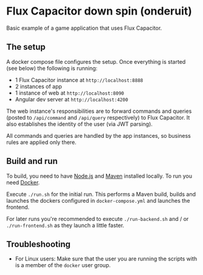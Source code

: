 # Flux Capacitor down spin (onderuit)
Basic example of a game application that uses Flux Capacitor.

## The setup
A docker compose file configures the setup.
Once everything is started (see below) the following is running:
- 1 Flux Capacitor instance at `http://localhost:8888`
- 2 instances of app
- 1 instance of web at `http://localhost:8090`
- Angular dev server at `http://localhost:4200`

The web instance's responsibilities are to forward commands and queries (posted to `/api/command` and `/api/query`
respectively) to Flux Capacitor. It also establishes the identity of the user (via JWT parsing).

All commands and queries are handled by the app instances, so business rules are applied only there.

## Build and run
To build, you need to have [Node.js](https://docs.npmjs.com/downloading-and-installing-node-js-and-npm)
and [Maven](https://maven.apache.org/guides/getting-started/maven-in-five-minutes.html) installed locally.
To run you need [Docker](https://docs.docker.com/get-docker/).

Execute `./run.sh` for the initial run. This performs a Maven build, builds and launches the dockers configured in
`docker-compose.yml` and launches the frontend.

For later runs you're recommended to execute `./run-backend.sh` and / or `./run-frontend.sh` as they launch a little
faster.

## Troubleshooting
* For Linux users: Make sure that the user you are running the scripts with is a member of the `docker` user group.
